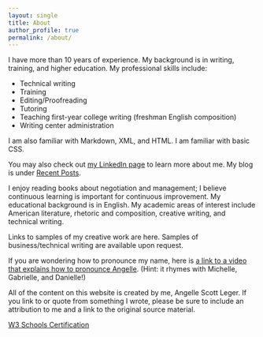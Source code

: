 ```yaml
---
layout: single
title: About
author_profile: true
permalink: /about/
---
```


I have more than 10 years of experience. My background is in writing, training, and higher education. My professional skills include:

- Technical writing
- Training
- Editing/Proofreading
- Tutoring
- Teaching first-year college writing (freshman English composition)
- Writing center administration

I am also familiar with Markdown, XML, and HTML. I am familiar with basic CSS.

You may also check out [my LinkedIn page](https://www.linkedin.com/in/angellescottleger) to learn more about me. My blog is under [Recent Posts](/).

I enjoy reading books about negotiation and management; I believe continuous learning is important for continuous improvement. My educational background is in English. My academic areas of interest include American literature, rhetoric and composition, creative writing, and technical writing.

Links to samples of my creative work are here. Samples of business/technical writing are available upon request.

If you are wondering how to pronounce my name, here is [a link to a video that explains how to pronounce Angelle](https://www.youtube.com/watch?v=fj_ftgIrYQE). (Hint: it rhymes with Michelle, Gabrielle, and Danielle!)

All of the content on this website is created by me, Angelle Scott Leger. If you link to or quote from something I wrote, please be sure to include an attribution to me and a link to the original source material.

[W3 Schools Certification](https://certification.w3schools.com/w3certified.asp?id=10171507)
